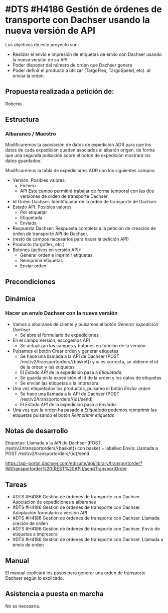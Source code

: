 # #DTS #H4186 Gestión de órdenes de transporte con Dachser usando la nueva versión de API
Los objetivos de este proyecto son:
+ Realizar el envío e impresión de etiquetas de envío con Dachser usando la nueva versión de su API
+ Poder disponer del número de orden que Dachser genera
+ Poder definir el producto a utilizar (TargoFlex, TargoSpeed, etc). al enviar la orden.

## Propuesta realizada a petición de:
Roberto

## Estructura

### Albaranes / Maestro
Modificaremos la asociación de datos de expedición ADR para que los datos de cada expedición queden asociados al albarán origen, de forma que una segunda pulsación sobre el boton de expedición mostrará los datos guardados.

Modificaremos la tabla de expediciones ADR con los siguientes campos:

+ Versión. Posibles valores:
    + Fichero
    + API
    Este campo permitirá trabajar de forma temporal con las dos versiones de orden de transporte Dachser
+ Id Orden Dachser: Identificador de la orden de transporte de Dachser.
+ Estado API. Posibles valores
    + Por etiquetar
    + Etiquetada
    + Enviada
+ Respuesta Dachser: Respuesta completa a la petición de creación de orden de transporte API de Dachser.
+ (resto de campos necesarios para hacer la petición API)
+ Producto (targoflex, etc.)
+ Botones (activos en versión API):
    + Generar orden e imprimir etiquetas
    + Reimprimir etiquetas
    + Enviar orden

## Precondiciones

## Dinámica

### Hacer un envío Dachser con la nueva versión

+ Vamos a albaranes de cliente y pulsamos el botón _Generar expedición Dachser_
    + Se abre el formulario de expediciones
+ En el campo Versión, escogemos API
    + Se actualizan los campos y botones en función de la versión
+ Pulsamos el botón Crear orden y generar etiquetas
    + Se hace una llamada a la API de Dachser (POST /rest/v2/transportorders/{basket}) y si es correcta, se obtiene el id de la orden y las etiquetas
    + El _Estado API_ de la expedición pasa a _Etiquetada_.
    + Se guarda en la expedición el Id de la orden y los datos de etiquetas
    + Se envían las etiquetas a la impresora
+ Una vez etiquetados los productos, pulsamo el botón _Enviar orden_
    + Se hace una llamada a la API de Dachser (POST /rest/v2/transportorders/{id}/send)
    + El _Estado API_ de la expedición pasa a _Enviada_.
+ Una vez que la orden ha pasado a _Etiquetada_ podemos reimprimir las etiquetas pulsando el botón _Reimprimir etiquetas_


## Notas de desarrollo
Etiquetas: Llamada a la API de Dachser (POST /rest/v2/transportorders/{basket}) con basket = labelled
Envío: Llamada a POST /rest/v2/transportorders/{id}/send

https://api-portal.dachser.com/edisuite/api/library/transportorder?9#/transportorder%20(REST%20API)/sendTransportOrder


## Tareas
* #DTS #H4186 Gestión de órdenes de transporte con Dachser. Asociación de expediciones a albaranes
* #DTS #H4186 Gestión de órdenes de transporte con Dachser. Adaptación formulario a versión API
* #DTS #H4186 Gestión de órdenes de transporte con Dachser. Llamada creción de orden
* #DTS #H4186 Gestión de órdenes de transporte con Dachser. Envío de etiquetas a impresora
* #DTS #H4186 Gestión de órdenes de transporte con Dachser. Llamada a envío de orden


## Manual
El manual explicará los pasos para generar una orden de transporte Dachser según lo explicado.

## Asistencia a puesta en marcha
No es necesaria.